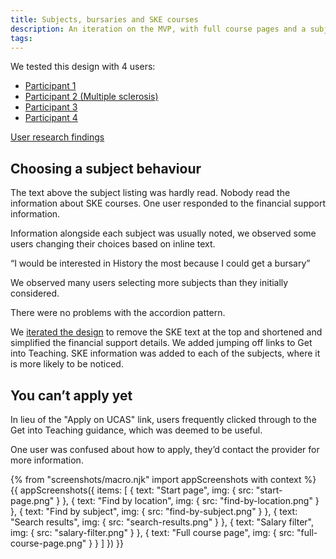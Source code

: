 ```yaml
---
title: Subjects, bursaries and SKE courses
description: An iteration on the MVP, with full course pages and a subject filter with bursary and SKE information.
tags:
---
```


We tested this design with 4 users:

*   [Participant 1](https://lookback.io/watch/az5TkZTc9rwgyoheL)
*   [Participant 2 (Multiple sclerosis)](https://lookback.io/watch/K6SmyEx5Kz76j6TAf)
*   [Participant 3](https://lookback.io/watch/YSyCpM8ERpT7oFEAK)
*   [Participant 4](https://lookback.io/watch/Qm2gKZJYCTopwAKNM)

[User research findings](https://docs.google.com/spreadsheets/d/1EEpqT5u2GLr3wJyk_SnKiysTtf5s88gYGiYqmWzNjl4/)

## Choosing a subject behaviour

The text above the subject listing was hardly read. Nobody read the information about SKE courses. One user responded to the financial support information.

Information alongside each subject was usually noted, we observed some users changing their choices based on inline text.

“I would be interested in History the most because I could get a bursary”

We observed many users selecting more subjects than they initially considered.

There were no problems with the accordion pattern.

We [iterated the design](/find-teacher-training/live-launch#find-by-subject) to remove the SKE text at the top and shortened and simplified the financial support details. We added jumping off links to Get into Teaching. SKE information was added to each of the subjects, where it is more likely to be noticed.

## You can’t apply yet

In lieu of the "Apply on UCAS" link, users frequently clicked through to the Get into Teaching guidance, which was deemed to be useful.

One user was confused about how to apply, they’d contact the provider for more information.

{% from "screenshots/macro.njk" import appScreenshots with context %}
{{ appScreenshots({
  items: [
    { text: "Start page", img: { src: "start-page.png" } },
    { text: "Find by location", img: { src: "find-by-location.png" } },
    { text: "Find by subject", img: { src: "find-by-subject.png" } },
    { text: "Search results", img: { src: "search-results.png" } },
    { text: "Salary filter", img: { src: "salary-filter.png" } },
    { text: "Full course page", img: { src: "full-course-page.png" } }
  ]
}) }}
